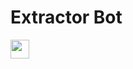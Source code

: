 # Extractor Bot

<a href="https://heroku.com/deploy?template=https://github.com/aditya94139/ID-Pass-to-Txt-Extractor">
     <img height="30px" src="https://img.shields.io/badge/Deploy%20To%20Heroku-blueviolet?style=for-the-badge&logo=heroku">
  </a>
